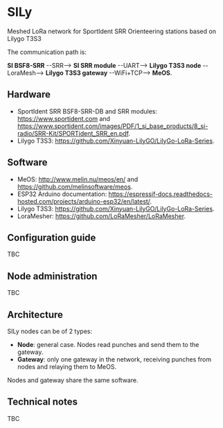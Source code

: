 # SILy

Meshed LoRa network for SportIdent SRR Orienteering stations based on Lilygo T3S3

The communication path is:

**SI BSF8-SRR** --SRR--> **SI SRR module** --UART--> **Lilygo T3S3 node** --LoraMesh--> **Lilygo T3S3 gateway** --WiFi+TCP--> **MeOS**.

## Hardware

* SportIdent SRR BSF8-SRR-DB and SRR modules: <https://www.sportident.com> and <https://www.sportident.com/images/PDF/1_si_base_products/8_si-radio/SRR-Kit/SPORTident_SRR_en.pdf>.
* Lilygo T3S3: <https://github.com/Xinyuan-LilyGO/LilyGo-LoRa-Series>.

## Software

* MeOS: <http://www.melin.nu/meos/en/> and <https://github.com/melinsoftware/meos>.
* ESP32 Arduino documentation: <https://espressif-docs.readthedocs-hosted.com/projects/arduino-esp32/en/latest/>.
* Lilygo T3S3: <https://github.com/Xinyuan-LilyGO/LilyGo-LoRa-Series>.
* LoraMesher: <https://github.com/LoRaMesher/LoRaMesher>.

## Configuration guide

TBC

## Node administration

TBC

## Architecture

SILy nodes can be of 2 types:

* **Node**: general case. Nodes read punches and send them to the gateway.
* **Gateway**: only one gateway in the network, receiving punches from nodes and
relaying them to MeOS.

Nodes and gateway share the same software.

## Technical notes

TBC
